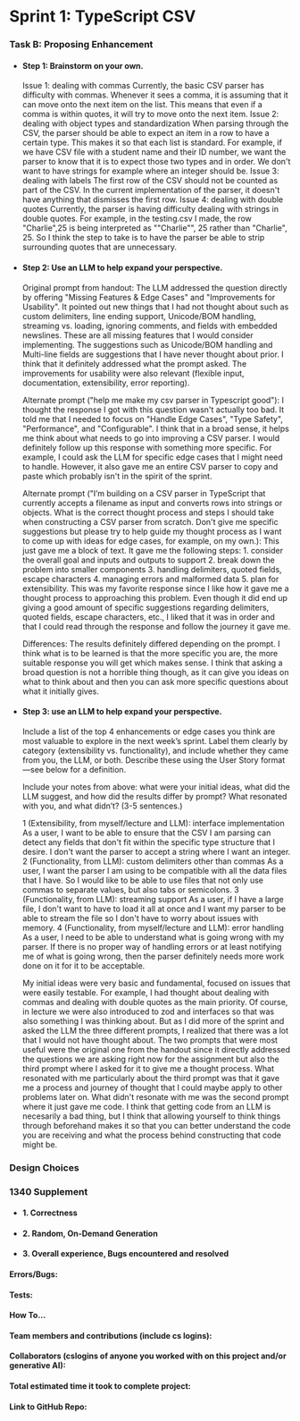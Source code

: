 # Sprint 1: TypeScript CSV

### Task B: Proposing Enhancement

- #### Step 1: Brainstorm on your own.

    Issue 1: dealing with commas
        Currently, the basic CSV parser has difficulty with commas. Whenever it
        sees a comma, it is assuming that it can move onto the next item on the
        list. This means that even if a comma is within quotes, it will try to
        move onto the next item.
    Issue 2: dealing with object types and standardization
        When parsing through the CSV, the parser should be able to expect an
        item in a row to have a certain type. This makes it so that each list is
        standard. For example, if we have CSV file with a student name and their
        ID number, we want the parser to know that it is to expect those two
        types and in order. We don't want to have strings for example where an
        integer should be.
    Issue 3: dealing with labels
        The first row of the CSV should not be counted as part of the CSV. In
        the current implementation of the parser, it doesn't have anything that
        dismisses the first row.
    Issue 4: dealing with double quotes
        Currently, the parser is having difficulty dealing with strings in
        double quotes. For example, in the testing.csv I made, the row
        "Charlie",25 is being interpreted as ""Charlie"", 25 rather than
        "Charlie", 25. So I think the step to take is to have the parser be able
        to strip surrounding quotes that are unnecessary.


- #### Step 2: Use an LLM to help expand your perspective.

    Original prompt from handout:
        The LLM addressed the question directly by offering "Missing Features &
        Edge Cases" and "Improvements for Usability". It pointed out new things
        that I had not thought about such as custom delimiters, line ending
        support, Unicode/BOM handling, streaming vs. loading, ignoring comments,
        and fields with embedded newslines. These are all missing features that
        I would consider implementing. The suggestions such as Unicode/BOM
        handling and Multi-line fields are suggestions that I have never thought
        about prior. I think that it definitely addressed what the prompt asked.
        The improvements for usability were also relevant (flexible input,
        documentation, extensibility, error reporting).

    Alternate prompt ("help me make my csv parser in Typescript good"):
        I thought the response I got with this question wasn't actually too bad.
        It told me that I needed to focus on "Handle Edge Cases", "Type Safety",
        "Performance", and "Configurable". I think that in a broad sense, it
        helps me think about what needs to go into improving a CSV parser. I
        would definitely follow up this response with something more specific.
        For example, I could ask the LLM for specific edge cases that I might
        need to handle. However, it also gave me an entire CSV parser to copy
        and paste which probably isn't in the spirit of the sprint.

    Alternate prompt ("I’m building on a CSV parser in TypeScript that currently
    accepts a filename as input and converts rows into strings or objects. What
    is the correct thought process and steps I should take when constructing a
    CSV parser from scratch. Don't give me specific suggestions but please try
    to help guide my thought process as I want to come up with ideas for edge
    cases, for example, on my own.):
        This just gave me a block of text. It gave me the following steps:
            1. consider the overall goal and inputs and outputs to support
            2. break down the problem into smaller components
            3. handling delimiters, quoted fields, escape characters
            4. managing errors and malformed data
            5. plan for extensibility.
        This was my favorite response since I like how it gave me a thought
        process to approaching this problem. Even though it did end up giving a
        good amount of specific suggestions regarding delimiters, quoted fields,
        escape characters, etc., I liked that it was in order and that I could
        read through the response and follow the journey it gave me.

    Differences:
        The results definitely differed depending on the prompt. I think what is
        to be learned is that the more specific you are, the more suitable
        response you will get which makes sense. I think that asking a broad
        question is not a horrible thing though, as it can give you ideas on
        what to think about and then you can ask more specific questions about
        what it initially gives.

- #### Step 3: use an LLM to help expand your perspective.

    Include a list of the top 4 enhancements or edge cases you think are most valuable to explore in the next week’s sprint. Label them clearly by category (extensibility vs. functionality), and include whether they came from you, the LLM, or both. Describe these using the User Story format—see below for a definition. 

    Include your notes from above: what were your initial ideas, what did the LLM suggest, and how did the results differ by prompt? What resonated with you, and what didn’t? (3-5 sentences.)

    1 (Extensibility, from myself/lecture and LLM): interface implementation
        As a user, I want to be able to ensure that the CSV I am parsing can
        detect any fields that don't fit within the specific type structure that
        I desire. I don't want the parser to accept a string where I want an
        integer.
    2 (Functionality, from LLM): custom delimiters other than commas
        As a user, I want the parser I am using to be compatible with all the
        data files that I have. So I would like to be able to use files that
        not only use commas to separate values, but also tabs or semicolons.
    3 (Functionality, from LLM): streaming support
        As a user, if I have a large file, I don't want to have to load it all
        at once and I want my parser to be able to stream the file so I don't
        have to worry about issues with memory.
    4 (Functionality, from myself/lecture and LLM): error handling
        As a user, I need to be able to understand what is going wrong with my
        parser. If there is no proper way of handling errors or at least
        notifying me of what is going wrong, then the parser definitely needs
        more work done on it for it to be acceptable.
    
    My initial ideas were very basic and fundamental, focused on issues that
    were easily testable. For example, I had thought about dealing with commas
    and dealing with double quotes as the main priority. Of course, in lecture
    we were also introduced to zod and interfaces so that was also something I
    was thinking about. But as I did more of the sprint and asked the LLM the
    three different prompts, I realized that there was a lot that I would not
    have thought about. The two prompts that were most useful were the original
    one from the handout since it directly addressed the questions we are asking
    right now for the assignment but also the third prompt where I asked for it
    to give me a thought process. What resonated with me particularly about the
    third prompt was that it gave me a process and journey of thought that I
    could maybe apply to other problems later on. What didn't resonate with me
    was the second prompt where it just gave me code. I think that getting code
    from an LLM is necesarily a bad thing, but I think that allowing yourself
    to think things through beforehand makes it so that you can better
    understand the code you are receiving and what the process behind
    constructing that code might be.

### Design Choices

### 1340 Supplement

- #### 1. Correctness

- #### 2. Random, On-Demand Generation

- #### 3. Overall experience, Bugs encountered and resolved
#### Errors/Bugs:
#### Tests:
#### How To…

#### Team members and contributions (include cs logins):

#### Collaborators (cslogins of anyone you worked with on this project and/or generative AI):
#### Total estimated time it took to complete project:
#### Link to GitHub Repo:  
